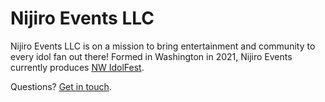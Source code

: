 Nijiro Events LLC
==============

Nijiro Events LLC is on a mission to bring entertainment and community to every idol fan out there! Formed in Washington in 2021, Nijiro Events currently produces [NW IdolFest](https://nwidolfest.com).

Questions? [Get in touch](mailto:contact@nijiroevents.com).
